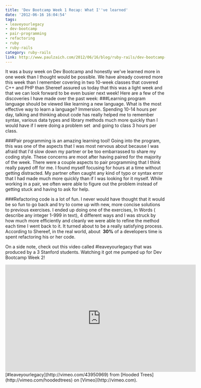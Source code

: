 ```yaml
---
title: 'Dev Bootcamp Week 1 Recap: What I''ve learned'
date: '2012-06-16 16:04:54'
tags:
- leaveyourlegacy
- dev-bootcamp
- pair-programming
- refactoring
- ruby
- ruby-rails
category: ruby-rails
link: http://www.paulzaich.com/2012/06/16/blog/ruby-rails/dev-bootcamp-week-1-recap-what-ive-learned/
---
```


It was a busy week on Dev Bootcamp and honestly we've learned more in one week than I thought would be possible. We have already covered more this week than I remember covering in two 10-week classes that covered C++ and PHP than Shereef assured us today that this was a
light week and that we can look forward to be even busier next week! Here are a few of the discoveries I have made over the past week:
###Learning program language should be viewed like learning a new language.
 What is the most effective way to learn a language? Immersion. Spending 10-14 hours per day, talking and thinking about code has really helped me to remember syntax, various data types and library methods much more quickly than I would have if I were doing a problem set  and going to class 3 hours per class.


###Pair programming is an amazing learning tool!
Going into the program, this was one of the aspects that I was most nervous about because I was afraid that I'd slow down my partner or be too embarrassed to share my coding style. These concerns are moot after having paired for the majority of the week. There were a couple aspects to pair programming that I think really payed off for me. I found myself focusing for hours at a time without getting distracted. My partner often caught any kind of typo or syntax error that I had made much more quickly than if I was looking for it myself. While working in a pair, we often were able to figure out the problem instead of getting stuck and having to ask for help.


###Refactoring code is a lot of fun.
I never would have thought that it would be so fun to go back and try to come up with new, more concise solutions to previous exercises. I ended up doing one of the exercises, In Words ( describe any integer 1-999 in text), 4 different ways and I was struck by how much more efficiently and cleanly we were able to refine the method each time I went back to it. It turned about to be a really satisfying process. According to Shereef, in the real world, about 
**30%**
 of a developers time is spent refactoring his or her code.

On a side note, check out this video called #leaveyourlegacy that was produced by a 3 Stanford students. Watching it got me pumped up for Dev Bootcamp Week 2!


<iframe src="http://player.vimeo.com/video/43950969" width="600" height="338" frameborder="0" webkitallowfullscreen mozallowfullscreen allowfullscreen></iframe>
[#leaveyourlegacy](http://vimeo.com/43950969) from
[Hooded Trees](http://vimeo.com/hoodedtrees) on
[Vimeo](http://vimeo.com).
